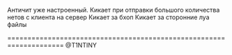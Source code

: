Античит уже настроенный.
Кикает при отправки большого количества нетов с клиента на сервер
Кикает за бхоп
Кикает за сторонние луа файлы

====================================================================
@T1NTINY

